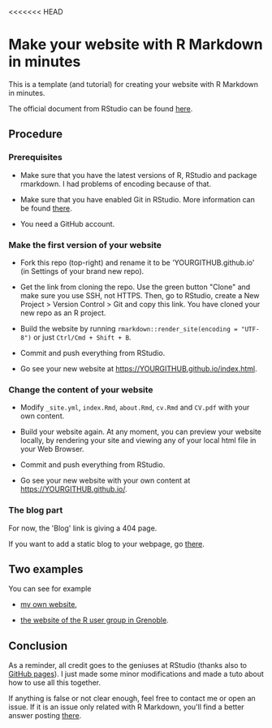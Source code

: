 <<<<<<< HEAD
# Make your website with R Markdown in minutes

This is a template (and tutorial) for creating your website with R Markdown in minutes.

The official document from RStudio can be found [here](http://rmarkdown.rstudio.com/rmarkdown_websites.html).

## Procedure

### Prerequisites

- Make sure that you have the latest versions of R, RStudio and package rmarkdown. I had problems of encoding because of that. 

- Make sure that you have enabled Git in RStudio. More information can be found [there](https://privefl.github.io/advr38book/good-practices.html#git).

- You need a GitHub account.

### Make the first version of your website

- Fork this repo (top-right) and rename it to be 'YOURGITHUB.github.io' (in Settings of your brand new repo).

- Get the link from cloning the repo. Use the green button "Clone" and make sure you use SSH, not HTTPS. Then, go to RStudio, create a New Project > Version Control > Git and copy this link. You have cloned your new repo as an R project.

- Build the website by running `rmarkdown::render_site(encoding = "UTF-8")` or just `Ctrl/Cmd + Shift + B`.

- Commit and push everything from RStudio.

- Go see your new website at https://YOURGITHUB.github.io/index.html.

### Change the content of your website

- Modify `_site.yml`, `index.Rmd`, `about.Rmd`, `cv.Rmd` and `CV.pdf` with your own content. 
- Build your website again. At any moment, you can preview your website locally, by rendering your site and viewing any of your local html file in your Web Browser. 

- Commit and push everything from RStudio.

- Go see your new website with your own content at https://YOURGITHUB.github.io/.

### The blog part

For now, the 'Blog' link is giving a 404 page. 

If you want to add a static blog to your webpage, go [there](https://github.com/privefl/jekyll-now-r-template).

## Two examples

You can see for example 
- [my own website](https://privefl.github.io/),

- [the website of the R user group in Grenoble](https://r-in-grenoble.github.io/).

## Conclusion

As a reminder, all credit goes to the geniuses at RStudio (thanks also to [GitHub pages](https://pages.github.com/)). I just made some minor modifications and made a tuto about how to use all this together.

If anything is false or not clear enough, feel free to contact me or open an issue.
If it is an issue only related with R Markdown, you'll find a better answer posting [there](https://github.com/rstudio/rmarkdown).
